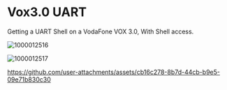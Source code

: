 # Vox3.0 UART
Getting a UART Shell on a VodaFone VOX 3.0, With Shell access.

![1000012516](https://github.com/user-attachments/assets/21aac59d-8116-4d93-8dc3-fb684bb86f0b)

![1000012517](https://github.com/user-attachments/assets/bb7b793b-454f-48b8-92c0-b2904dcdeab2)


https://github.com/user-attachments/assets/cb16c278-8b7d-44cb-b9e5-09e71b830c30

